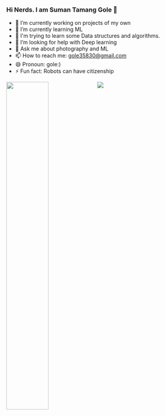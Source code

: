 ### Hi Nerds. I am Suman Tamang Gole 👋

- 🔭 I’m currently working on projects of my own
- 🌱 I’m currently learning ML
- 🤔 I'm trying to learn some Data structures and algorithms.
- 🤔 I’m looking for help with Deep learning
- 💬 Ask me about photography and ML
- 📫 How to reach me: gole35830@gmail.com
- 😄 Pronoun: gole:)
- ⚡ Fun fact: Robots can have citizenship

<img align="left" width="47%" src="https://github-readme-stats.vercel.app/api?username=golesuman&show_icons=true&theme=radical"/>

<img align="left" widht="47%" src="https://github-readme-stats.vercel.app/api/top-langs/?username=golesuman&theme=radical&&layout=compact"/>



